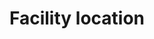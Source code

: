 ---
layout: post
title: Facility location
tags:
- Optimisation
- Network flow
- Gurobi
excerpt_separator: <!--more-->

---